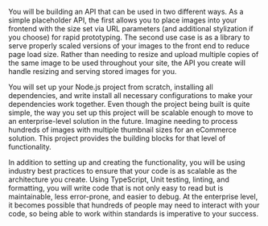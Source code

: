 You will be building an API that can be used in two different ways. As a simple placeholder API, the first allows you to place images into your frontend with the size set via URL parameters (and additional stylization if you choose) for rapid prototyping. The second use case is as a library to serve properly scaled versions of your images to the front end to reduce page load size. Rather than needing to resize and upload multiple copies of the same image to be used throughout your site, the API you create will handle resizing and serving stored images for you.

You will set up your Node.js project from scratch, installing all dependencies, and write install all necessary configurations to make your dependencies work together. Even though the project being built is quite simple, the way you set up this project will be scalable enough to move to an enterprise-level solution in the future. Imagine needing to process hundreds of images with multiple thumbnail sizes for an eCommerce solution. This project provides the building blocks for that level of functionality.

In addition to setting up and creating the functionality, you will be using industry best practices to ensure that your code is as scalable as the architecture you create. Using TypeScript, Unit testing, linting, and formatting, you will write code that is not only easy to read but is maintainable, less error-prone, and easier to debug. At the enterprise level, it becomes possible that hundreds of people may need to interact with your code, so being able to work within standards is imperative to your success.
